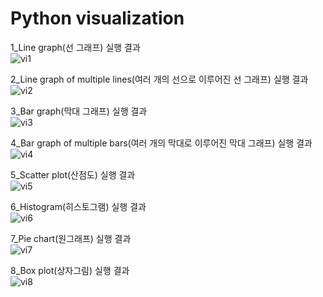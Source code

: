 # Python visualization

1_Line graph(선 그래프) 실행 결과<br>
![vi1](https://user-images.githubusercontent.com/69303473/94874250-864c1e00-048c-11eb-99f6-c3d198ff5430.PNG)<br>

2_Line graph of multiple lines(여러 개의 선으로 이루어진 선 그래프) 실행 결과<br>
![vi2](https://user-images.githubusercontent.com/69303473/94874257-89470e80-048c-11eb-9c80-12b9820b14d9.PNG)<br>

3_Bar graph(막대 그래프) 실행 결과<br>
![vi3](https://user-images.githubusercontent.com/69303473/94874263-8c41ff00-048c-11eb-996d-55e8a26ded57.PNG)<br>

4_Bar graph of multiple bars(여러 개의 막대로 이루어진 막대 그래프) 실행 결과<br>
![vi4](https://user-images.githubusercontent.com/69303473/94874265-8f3cef80-048c-11eb-8ca2-d1c73520b13c.PNG)<br>

5_Scatter plot(산점도) 실행 결과<br>
![vi5](https://user-images.githubusercontent.com/69303473/94874270-9237e000-048c-11eb-85de-24fa5fdc583d.PNG)<br>

6_Histogram(히스토그램) 실행 결과<br>
![vi6](https://user-images.githubusercontent.com/69303473/94874275-949a3a00-048c-11eb-8122-6e953fcc8163.PNG)<br>

7_Pie chart(원그래프) 실행 결과<br>
![vi7](https://user-images.githubusercontent.com/69303473/94874281-97952a80-048c-11eb-965e-7a103d5a38bf.PNG)<br>

8_Box plot(상자그림) 실행 결과<br>
![vi8](https://user-images.githubusercontent.com/69303473/94874285-9a901b00-048c-11eb-9f0f-df2d0763c099.PNG)<br>
